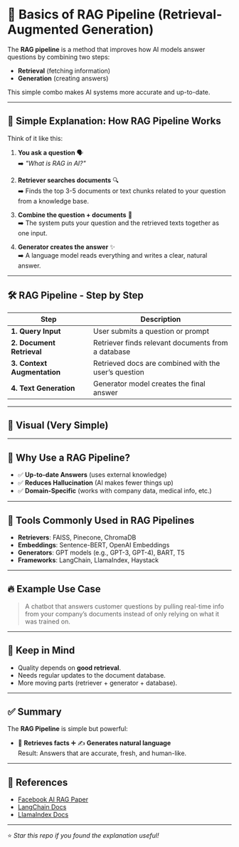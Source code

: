 # 🔄 Basics of RAG Pipeline (Retrieval-Augmented Generation)

The **RAG pipeline** is a method that improves how AI models answer questions by combining two steps:
- **Retrieval** (fetching information)
- **Generation** (creating answers)

This simple combo makes AI systems more accurate and up-to-date. 

---

## 🚀 Simple Explanation: How RAG Pipeline Works

Think of it like this:

1. **You ask a question** 🗣️  
   ➡️ *"What is RAG in AI?"*

2. **Retriever searches documents** 🔍  
   ➡️ Finds the top 3-5 documents or text chunks related to your question from a knowledge base.

3. **Combine the question + documents** 🧩  
   ➡️ The system puts your question and the retrieved texts together as one input.

4. **Generator creates the answer** ✨  
   ➡️ A language model reads everything and writes a clear, natural answer.

---

## 🛠️ RAG Pipeline - Step by Step

| Step              | Description                                |
| ----------------- | ------------------------------------------ |
| **1. Query Input**  | User submits a question or prompt           |
| **2. Document Retrieval** | Retriever finds relevant documents from a database |
| **3. Context Augmentation** | Retrieved docs are combined with the user’s question |
| **4. Text Generation** | Generator model creates the final answer |

---

## 🎯 Visual (Very Simple)

---

## 🔎 Why Use a RAG Pipeline?

- ✅ **Up-to-date Answers** (uses external knowledge)
- ✅ **Reduces Hallucination** (AI makes fewer things up)
- ✅ **Domain-Specific** (works with company data, medical info, etc.)

---

## 🧰 Tools Commonly Used in RAG Pipelines

- **Retrievers**: FAISS, Pinecone, ChromaDB
- **Embeddings**: Sentence-BERT, OpenAI Embeddings
- **Generators**: GPT models (e.g., GPT-3, GPT-4), BART, T5
- **Frameworks**: LangChain, LlamaIndex, Haystack

---

## 🔥 Example Use Case

> A chatbot that answers customer questions by pulling real-time info from your company’s documents instead of only relying on what it was trained on.

---

## 🚩 Keep in Mind

- Quality depends on **good retrieval**.
- Needs regular updates to the document database.
- More moving parts (retriever + generator + database).

---

## ✅ Summary

The **RAG Pipeline** is simple but powerful:
- 🔎 **Retrieves facts** ➕ ✍️ **Generates natural language**  
Result: Answers that are accurate, fresh, and human-like.

---

## 🙌 References

- [Facebook AI RAG Paper](https://arxiv.org/abs/2005.11401)
- [LangChain Docs](https://python.langchain.com/docs/get_started/introduction)
- [LlamaIndex Docs](https://docs.llamaindex.ai/en/latest/)

---

⭐️ *Star this repo if you found the explanation useful!*
